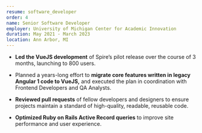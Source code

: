 ```yaml
---
resume: software_developer
order: 4
name: Senior Software Developer
employer: University of Michigan Center for Academic Innovation
duration: May 2021 - March 2023
location: Ann Arbor, MI
---
```


- **Led the VueJS development** of Spire’s pilot release over the course of 3 months, launching to 800 users.

- Planned a years-long effort to **migrate core features written in legacy Angular 1 code to VueJS,** and executed the plan in coordination with Frontend Developers and QA Analysts.

- **Reviewed pull requests** of fellow developers and designers to ensure projects maintain a standard of high-quality, readable, reusable code.

- **Optimized Ruby on Rails Active Record queries** to improve site performance and user experience.
